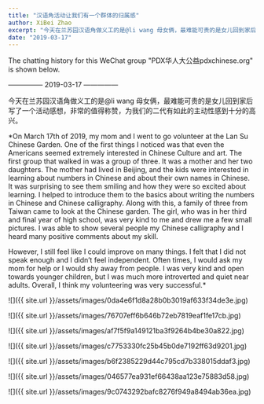 ```yaml
---
title: "汉语角活动让我们有一个群体的归属感"
author: XiBei Zhao
excerpt: "今天在兰苏园汉语角做义工的是@li wang 母女俩，最难能可贵的是女儿回到家后写了一个活动感想，非常的值得称赞，为我们的二代有如此的主动性感到十分的高兴。"
date: "2019-03-17"
---
```


The chatting history for this WeChat group "PDX华人大公益pdxchinese.org" is shown below.

—————  2019-03-17  —————

今天在兰苏园汉语角做义工的是@li wang 母女俩，最难能可贵的是女儿回到家后写了一个活动感想，非常的值得称赞，为我们的二代有如此的主动性感到十分的高兴。

*On March 17th of 2019, my mom and I went to go volunteer at the Lan Su Chinese Garden. One of the first things I noticed was that even the Americans seemed extremely interested in Chinese Culture and art. The first group that walked in was a group of three. It was a mother and her two daughters. The mother had lived in Beijing, and the kids were interested in learning about numbers in Chinese and about their own names in Chinese. It was surprising to see them smiling and how they were so excited about learning. I helped to introduce them to the basics about writing the numbers in Chinese and Chinese calligraphy. Along with this, a family of three from Taiwan came to look at the Chinese garden. The girl, who was in her third and final year of high school, was very kind to me and drew me a few small pictures. I was able to show several people my Chinese calligraphy and I heard many positive comments about my skill.

However, I still feel like I could improve on many things. I felt that I did not speak enough and I didn’t feel independent. Often times, I would ask my mom for help or I would shy away from people. I was very kind and open towards younger children, but I was much more introverted and quiet near adults. Overall, I think my volunteering was very successful.*

![]({{ site.url }}/assets/images/0da4e6f1d8a28b0b3019af633f34de3e.jpg)

![]({{ site.url }}/assets/images/76707eff6b646b72eb7819eaf1fe17cb.jpg)

![]({{ site.url }}/assets/images/af7f5f9a149121ba3f9264b4be30a822.jpg)

![]({{ site.url }}/assets/images/c7753330fc25b45b0de7192ff63d9201.jpg)

![]({{ site.url }}/assets/images/b6f2385229d44c795cd7b338015ddaf3.jpg)

![]({{ site.url }}/assets/images/046577ea931ef66438aa123e75883d58.jpg)

![]({{ site.url }}/assets/images/9c0743292bafc8276f949a8494ab36ea.jpg)
